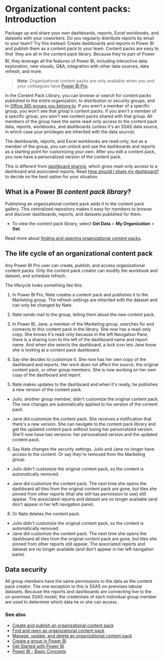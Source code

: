 <properties 
   pageTitle="Organizational content packs: Introduction"
   description="Organizational content packs: Introduction"
   services="powerbi" 
   documentationCenter="" 
   authors="maggiesMSFT" 
   manager="mblythe" 
   editor=""
   tags=""
   qualityFocus="no"
   qualityDate=""/>
 
<tags
   ms.service="powerbi"
   ms.devlang="NA"
   ms.topic="article"
   ms.tgt_pltfrm="NA"
   ms.workload="powerbi"
   ms.date="04/28/2016"
   ms.author="maggies"/>
# Organizational content packs: Introduction

Package up and share your own dashboards, reports, Excel workbooks, and datasets with your coworkers. Do you regularly distribute reports by email to your team? Try this instead: Create dashboards and reports in Power BI and publish them as a content pack to your team. Content packs are easy to find &#151; they are all in the content pack library. Because they're part of Power BI, they leverage all the features of Power BI, including interactive data exploration, new visuals, Q&A, integration with other data sources, data refresh, and more.

>**Note**:  Organizational content packs are only available when you and your colleagues have [Power BI Pro](powerbi-power-bi-pro-content-what-is-it.md).

In the Content Pack Library, you can browse or search for content packs published to the entire organization,  to distribution or security groups, and to [Office 365 groups you belong to](https://support.office.com/Article/Find-help-about-Groups-in-Office-365-7a9b321f-b76a-4d53-b98b-a2b0b7946de1).  If you aren't a member of a specific group, you won't see that group's content packs. If you aren't a member of a specific group, you won't see content packs shared with that group. All members of the group have the same read-only access to the content pack data, reports, workbooks, and dashboards (unless it's an SSAS data source, in which case your privileges are inherited with the data source).

The dashboards, reports, and Excel workbooks are read-only, but as a member of the group, you can unlock and use the dashboards and reports as a starting point for customizing your own. After you edit a content pack, you now have a personalized version of the content pack.

This is different from [dashboard sharing](powerbi-service-share-unshare-dashboard.md), which gives read-only access to a dashboard and associated reports. Read [How should I share my dashboard?](powerbi-service-how-should-i-share-my-dashboard.md) to decide on the best option for your situation. 

## What is a Power BI *content pack library*?

Publishing an organizational content pack adds it to the content pack gallery.  This centralized repository makes it easy for members to browse and discover dashboards, reports, and datasets published for them.  

- To view the content pack library, select **Get Data** > **My Organization** > **Get**.

Read more about [finding and opening organizational content packs](powerbi-service-organizational-content-pack-find-and-open.md).

## The life cycle of an organizational content pack

Any Power BI Pro user can create, publish, and access organizational content packs. Only the content pack creator can modify the workbook and dataset, and schedule refresh.

The lifecycle looks something like this:

1. In Power BI Pro, Nate creates a content pack and publishes it to the Marketing group. The refresh settings are inherited with the dataset and can only be changed by Nate.

2. Nate sends mail to the group, telling them about the new content pack.

3. In Power BI, Jane, a member of the Marketing group, searches for and connects to this content pack in the library. She now has a read-only copy.  She knows it's read-only because in the left Navigation Pane, there is a sharing icon to the left of the dashboard name and report name. And when she selects the dashboard, a lock icon lets Jane know she is looking at a content pack dashboard. 

5. Say she decides to customize it. She now has her own copy of the dashboard and reports. Her work does not affect the source, the original content pack, or other group members. She is now working on her own copy of the dashboard and report.

4. Nate makes updates to the dashboard and when it's ready, he publishes a new version of the content pack.

  - Julio, another group member, didn't customize the original content pack. The new changes are automatically applied to his version of the content pack.  

 - Jane did customize the content pack. She receives a notification that there's a new version.  She can navigate to the content pack library and get the updated content pack without losing her personalized version. She'll now have two versions: her personalized version and the updated content pack.

6. Say Nate changes the security settings. Julio and Jane no longer have access to the content. Or say they're removed from the Marketing group.

 -  Julio didn't customize the original content pack, so the content is automatically removed. 
 
 -  Jane did customize the content pack. The next time she opens the dashboard all tiles from the original content pack are gone, but tiles she pinned from other reports (that she still has permission to use) still appear. The associated reports and dataset are no longer available (and don't appear in her left navigation pane).

8. Or Nate deletes the content pack.

 -  Julio didn't customize the original content pack, so the content is automatically removed. 
 -  Jane did customize the content pack. The  next time she opens the dashboard all tiles from the original content pack are gone, but tiles she pinned from other reports still appear. The associated reports and dataset are no longer available (and don't appear in her left navigation pane).

## Data security

All group members have the same permissions to the data as the content pack creator. The one exception to this is SSAS on-premises tabular datasets.  Because the reports and dashboards are connecting live to the on-premises SSAS model, the credentials of each individual group member are used to determine which data he or she can access.

### See also

-   [Create and publish an organizational content pack](powerbi-service-organizational-content-pack-tutorial-create-and-publish.md)
-   [Find and open an organizational content pack](powerbi-service-organizational-content-pack-find-and-open.md)
-   [Manage, update, and delete an organizational content pack](powerbi-service-organizational-content-packs-manage-update-delete.md)
-   [Create a group in Power BI](powerbi-service-create-a-group-in-power-bi.md)
-   [Get Started with Power BI](powerbi-service-get-started.md)
-  [Power BI - Basic Concepts](powerbi-service-basic-concepts.md)



